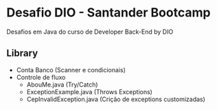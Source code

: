 # Desafio DIO - Santander Bootcamp

Desafios em Java do curso de Developer Back-End by DIO

## Library

- Conta Banco (Scanner e condicionais)
- Controle de fluxo 
    - AbouMe.java (Try/Catch)
    - ExceptionExample.java (Throws Exceptions)
    - CepInvalidException.java (Crição de exceptions customizadas)
    
